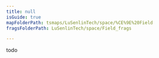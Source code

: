 ```yaml
---
title: null
isGuide: true
mapFolderPath: tsmaps/LuSenlinTech/space/%CE%9E%20Field
fragsFolderPath: LuSenlinTech/space/Field_frags

---
```



<!-- tsGuideRenderComment {"guide":{"id":"tQzdXK1T2","path":"LuSenlinTech/space","fragmentFolderPath":"LuSenlinTech/space/Field_frags"},"fragment":{"id":"tQzdXK1T2","topLevelMapKey":"s7LPnd2Oy","mapKeyChain":"s7LPnd2Oy","guideID":"tQzdXK0fR","guidePath":"c:/GitHub/MuddySpud/MuddySpud.github.io/tsmaps/LuSenlinTech/space/Field.tsmap","chartKey":"s7LPnd2Oy","isLeaf":true,"options":[]}} -->

todo